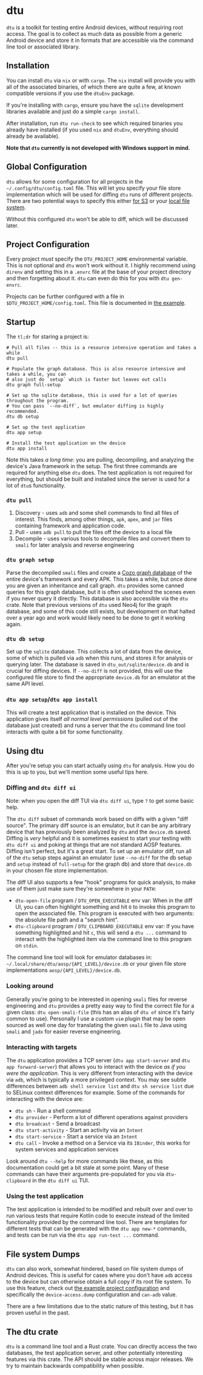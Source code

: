 # dtu

`dtu` is a toolkit for testing entire Android devices, without requiring root access. The goal is to collect as much data as possible from a generic Android device and store it in formats that are accessible via the command line tool or associated library.

## Installation

You can install `dtu` via `nix` or with `cargo`. The `nix` install will provide you with all of the associated binaries, of which there are quite a few, at known compatible versions if you use the `dtuEnv` package.

If you're installing with `cargo`, ensure you have the `sqlite` development libraries available and just do a simple `cargo install`.

After installation, run `dtu run-check` to see which required binaries you already have installed (if you used `nix` and `dtuEnv`, everything should already be available).

**Note that `dtu` currently is not developed with Windows support in mind.**

## Global Configuration

`dtu` allows for some configuration for all projects in the `~/.config/dtu/config.toml` file. This will let you specify your file store implementation which will be used for diffing `dtu` runs of different projects. There are two potential ways to specify this either [for S3](doc/example-global-config-s3.toml) or your [local file system](doc/example-global-config-local.toml).

Without this configured `dtu` won't be able to diff, which will be discussed later.

## Project Configuration

Every project _must_ specify the `DTU_PROJECT_HOME` environmental variable. This is not optional and `dtu` won't work without it. I highly recommend using `direnv` and setting this in a `.envrc` file at the base of your project directory and then forgetting about it. `dtu` can even do this for you with `dtu gen-envrc`.

Projects can be further configured with a file in `$DTU_PROJECT_HOME/config.toml`. This file is documented in [the example](doc/example-project-config.toml).

## Startup

The `tl;dr` for staring a project is:

```
# Pull all files -- this is a resource intensive operation and takes a while
dtu pull

# Populate the graph database. This is also resource intensive and takes a while, you can
# also just do `setup` which is faster but leaves out calls
dtu graph full-setup

# Set up the sqlite database, this is used for a lot of queries throughout the program.
# You can pass `--no-diff`, but emulator diffing is highly recommended.
dtu db setup

# Set up the test application
dtu app setup

# Install the test application on the device
dtu app install
```

Note this takes _a long time_: you are pulling, decompiling, and analyzing the device's Java framework in the setup. The first three commands are required for anything else `dtu` does. The test application is not required for everything, but should be built and installed since the server is used for a lot of `dtu`s functionality.

### `dtu pull`

1. Discovery - uses `adb` and some shell commands to find all files of interest. This finds, among other things, `apk`, `apex`, and `jar` files containing framework and application code.
2. Pull - uses `adb pull` to pull the files off the device to a local file
3. Decompile - uses various tools to decompile files and convert them to `smali` for later analysis and reverse engineering


### `dtu graph setup`

Parse the decompiled `smali` files and create a [Cozo graph database](github.com/cozodb/cozo) of the entire device's framework and every APK. This takes a while, but once done you are given an inheritance and call graph. `dtu` provides some canned queries for this graph database, but it is often used behind the scenes even if you never query it directly. This database is also accessible via the `dtu` crate. Note that previous versions of `dtu` used Neo4j for the graph database, and some of this code still exists, but development on that halted over a year ago and work would likely need to be done to get it working again.

### `dtu db setup`

Set up the `sqlite` database. This collects a lot of data from the device, some of which is pulled via `adb` when this runs, and stores it for analysis or querying later. The database is saved in `dtu_out/sqlite/device.db` and is crucial for diffing devices. If `--no-diff` is not provided, this will use the configured file store to find the appropriate `device.db` for an emulator at the same API level.

### `dtu app setup`/`dtu app install`

This will create a test application that is installed on the device. This application gives itself _all normal level permissions_ (pulled out of the database just created) and runs a server that the `dtu` command line tool interacts with quite a bit for some functionality.

## Using dtu

After you're setup you can start actually using `dtu` for analysis. How you do this is up to you, but we'll mention some useful tips here.

### Diffing and `dtu diff ui`

Note: when you open the diff TUI via `dtu diff ui`, type `?` to get some basic help.

The `dtu diff` subset of commands work based on diffs with a given "diff source". The primary diff source is an emulator, but it can be any arbitrary device that has previously been analyzed by `dtu` and the `device.db` saved. Diffing is _very_ helpful and it is sometimes easiest to start your testing with `dtu diff ui` and poking at things that are not standard AOSP features. Diffing isn't perfect, but it's a great start. To set up an emulator diff, run all of the `dtu` setup steps against an emulator (use `--no-diff` for the db setup and `setup` instead of `full-setup` for the graph db) and store that `device.db` in your chosen file store implementation.

The diff UI also supports a few "hook" programs for quick analysis, to make use of them just make sure they're somewhere in your `PATH`:

- `dtu-open-file` program / `DTU_OPEN_EXECUTABLE` env var: When in the diff UI, you can often highlight something and hit `O` to invoke this program to open the associated file. This program is executed with two arguments: the absolute file path and a "search hint".
- `dtu-clipboard` program / `DTU_CLIPBOARD_EXECUTABLE` env var: If you have something highlighted and hit `c`, this will send a `dtu ...` command to interact with the highlighted item via the command line to this program on `stdin`.


The command line tool will look for emulator databases in: `~/.local/share/dtu/aosp/{API_LEVEL}/device.db` or your given file store implementations `aosp/{API_LEVEL}/device.db`.

### Looking around

Generally you're going to be interested in opening `smali` files for reverse engineering and `dtu` provides a pretty easy way to find the correct file for a given class: `dtu open-smali-file` (this has an alias of `dtu of` since it's fairly common to use). Personally I use a custom `vim` plugin that may be open sourced as well one day for translating the given `smali` file to Java using `smali` and `jadx` for easier reverse engineering.

### Interacting with targets

The `dtu` application provides a TCP server (`dtu app start-server` and `dtu app forward-server`) that allows you to interact with the device _as if you were the application_. This is very different from interacting with the device via `adb`, which is typically a more privileged context. You may see subtle differences between `adb shell service list` and `dtu sh service list` due to SELinux context differences for example. Some of the commands for interacting with the device are:

- `dtu sh` - Run a shell command
- `dtu provider` - Perform a lot of different operations against providers
- `dtu broadcast` - Send a broadcast
- `dtu start-activity` - Start an activity via an `Intent`
- `dtu start-service` - Start a service via an `Intent`
- `dtu call` - Invoke a method on a Service via its `IBinder`, this works for system services and application services

Look around `dtu --help` for more commands like these, as this documentation could get a bit stale at some point. Many of these commands can have their arguments pre-populated for you via `dtu-clipboard` in the `dtu diff ui` TUI.

### Using the test application

The test application is intended to be modified and rebuilt over and over to run various tests that require Kotlin code to execute instead of the limited functionality provided by the command line tool. There are templates for different tests that can be generated with the `dtu app new-*` commands, and tests can be run via the `dtu app run-test ...` command.

## File system Dumps

`dtu` can also work, somewhat hindered, based on file system dumps of Android devices. This is useful for cases where you don't have `adb` access to the device but can otherwise obtain a full copy if its root file system. To use this feature, check out [the example project configuration](doc/example-project-config.toml) and specifically the `device-access.dump` configuration and `can-adb` value.

There are a few limitations due to the static nature of this testing, but it has proven useful in the past.

## The dtu crate

`dtu` is a command line tool and a Rust crate. You can directly access the two databases, the test application server, and other potentially interesting features via this crate. The API should be stable across major releases. We try to maintain backwards compatibility when possible.
